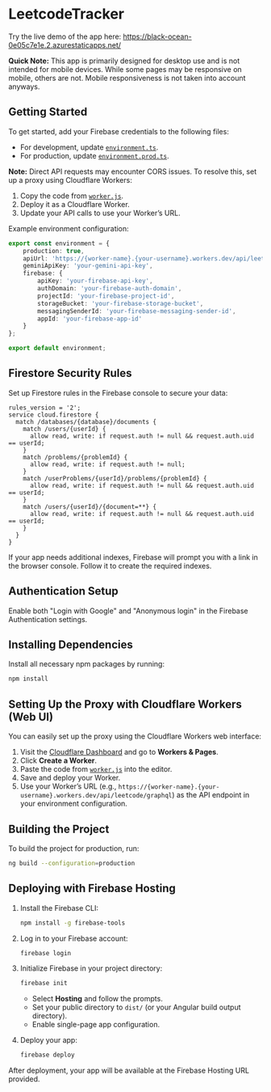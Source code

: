 # LeetcodeTracker

Try the live demo of the app here:
https://black-ocean-0e05c7e1e.2.azurestaticapps.net/

**Quick Note:** This app is primarily designed for desktop use and is not intended for mobile devices. While some pages may be responsive on mobile, others are not. Mobile responsiveness is not taken into account anyways.

## Getting Started

To get started, add your Firebase credentials to the following files:
- For development, update [`environment.ts`](./src/app/environments/environment.ts).
- For production, update [`environment.prod.ts`](./src/app/environments/environment.prod.ts).

**Note:** Direct API requests may encounter CORS issues. To resolve this, set up a proxy using Cloudflare Workers:
1. Copy the code from [`worker.js`](./src/app/environments/worker.js).
2. Deploy it as a Cloudflare Worker.
3. Update your API calls to use your Worker’s URL.

Example environment configuration:
```typescript
export const environment = {
    production: true,
    apiUrl: 'https://{worker-name}.{your-username}.workers.dev/api/leetcode/graphql',
    geminiApiKey: 'your-gemini-api-key',
    firebase: {
        apiKey: 'your-firebase-api-key',
        authDomain: 'your-firebase-auth-domain',
        projectId: 'your-firebase-project-id',
        storageBucket: 'your-firebase-storage-bucket',
        messagingSenderId: 'your-firebase-messaging-sender-id',
        appId: 'your-firebase-app-id'
    }
};

export default environment;
```

## Firestore Security Rules

Set up Firestore rules in the Firebase console to secure your data:
```
rules_version = '2';
service cloud.firestore {
  match /databases/{database}/documents {
    match /users/{userId} {
      allow read, write: if request.auth != null && request.auth.uid == userId;
    }
    match /problems/{problemId} {
      allow read, write: if request.auth != null;
    }
    match /userProblems/{userId}/problems/{problemId} {
      allow read, write: if request.auth != null && request.auth.uid == userId;
    }
    match /users/{userId}/{document=**} {
      allow read, write: if request.auth != null && request.auth.uid == userId;
    }
  }
}
```
If your app needs additional indexes, Firebase will prompt you with a link in the browser console. Follow it to create the required indexes.

## Authentication Setup

Enable both "Login with Google" and "Anonymous login" in the Firebase Authentication settings.

## Installing Dependencies

Install all necessary npm packages by running:
```bash
npm install
```

## Setting Up the Proxy with Cloudflare Workers (Web UI)

You can easily set up the proxy using the Cloudflare Workers web interface:
1. Visit the [Cloudflare Dashboard](https://dash.cloudflare.com/) and go to **Workers & Pages**.
2. Click **Create a Worker**.
3. Paste the code from [`worker.js`](./src/app/environments/worker.js) into the editor.
4. Save and deploy your Worker.
5. Use your Worker’s URL (e.g., `https://{worker-name}.{your-username}.workers.dev/api/leetcode/graphql`) as the API endpoint in your environment configuration.

## Building the Project

To build the project for production, run:
```bash
ng build --configuration=production
```

## Deploying with Firebase Hosting

1. Install the Firebase CLI:
    ```bash
    npm install -g firebase-tools
    ```
2. Log in to your Firebase account:
    ```bash
    firebase login
    ```
3. Initialize Firebase in your project directory:
    ```bash
    firebase init
    ```
    - Select **Hosting** and follow the prompts.
    - Set your public directory to `dist/` (or your Angular build output directory).
    - Enable single-page app configuration.

4. Deploy your app:
    ```bash
    firebase deploy
    ```

After deployment, your app will be available at the Firebase Hosting URL provided.

